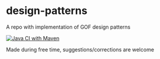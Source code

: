 # design-patterns
A repo with implementation of GOF design patterns

[![Java CI with Maven](https://github.com/venkatramanareddy/design-patterns/actions/workflows/maven.yml/badge.svg)](https://github.com/venkatramanareddy/design-patterns/actions/workflows/maven.yml)

Made during free time, suggestions/corrections are welcome
